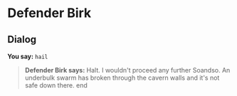 # Defender Birk
## Dialog

**You say:** `hail`



>**Defender Birk says:** Halt.  I wouldn't proceed any further Soandso.  An underbulk swarm has broken through the cavern walls and it's not safe down there.
end
